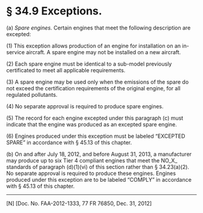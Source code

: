 # § 34.9   Exceptions.

(a) *Spare engines.* Certain engines that meet the following description are excepted:


(1) This exception allows production of an engine for installation on an in-service aircraft. A spare engine may not be installed on a new aircraft.


(2) Each spare engine must be identical to a sub-model previously certificated to meet all applicable requirements.


(3) A spare engine may be used only when the emissions of the spare do not exceed the certification requirements of the original engine, for all regulated pollutants.


(4) No separate approval is required to produce spare engines.


(5) The record for each engine excepted under this paragraph (c) must indicate that the engine was produced as an excepted spare engine.


(6) Engines produced under this exception must be labeled “EXCEPTED SPARE” in accordance with § 45.13 of this chapter.


(b) On and after July 18, 2012, and before August 31, 2013, a manufacturer may produce up to six Tier 4 compliant engines that meet the NO_X_ standards of paragraph (d)(1)(vi) of this section rather than § 34.23(a)(2). No separate approval is required to produce these engines. Engines produced under this exception are to be labeled “COMPLY” in accordance with § 45.13 of this chapter.



---

[N] [Doc. No. FAA-2012-1333, 77 FR 76850, Dec. 31, 2012]




